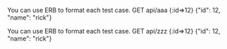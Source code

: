 You can use ERB to format each test case.
GET
api/aaa
{:id=>12}
{"id": 12, "name": "rick"}


You can use ERB to format each test case.
GET
api/zzz
{:id=>12}
{"id": 12, "name": "rick"}


